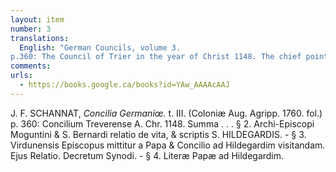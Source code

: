 ```yaml
---
layout: item
number: 3
translations:
  English: "German Councils, volume 3.
p.360: The Council of Trier in the year of Christ 1148. The chief points...§ 2. The reports of the Archbishop of Mainz and St. Bernard concerning the life and writings of St. Hildegard § 3. The Bishop of Verdun is sent by the Pope and council to visit Hildegard. His report. Decree of the Synod. -- § 4. Papal letters to Hildegard. [Trans. J. Docking]"
comments:
urls:
  - https://books.google.ca/books?id=YAw_AAAAcAAJ
---
```


J. F. SCHANNAT, <em>Concilia Germaniœ.</em> t. III. (Coloniæ Aug. Agripp. 1760. fol.) p. 360: Concilium Treverense A. Chr. 1148. Summa . . . § 2. Archi-Episcopi Moguntini & S. Bernardi relatio de vita, & scriptis S. HILDEGARDIS. - § 3. Virdunensis Episcopus mittitur a Papa & Concilio ad Hildegardim visitandam. Ejus Relatio. Decretum Synodi. - § 4.  Literæ Papæ ad Hildegardim.
